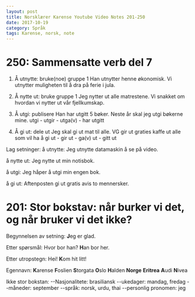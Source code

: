 ```yaml
---
layout: post
title: Norsklærer Karense Youtube Video Notes 201-250
date: 2017-10-19
category: Språk
tags: Karense, norsk, note
---
```


# 250: Sammensatte verb del 7
1. Å utnytte: bruke(noe) gruppe 1
Han utnytter henne økonomisk.
Vi utnytter muligheten til å dra på ferie i jula.

2. Å nytte ut: bruke gruppe 1
Jeg nytter ut alle matrestene.
Vi snakket om hvordan vi nytter ut vår fjellkumskap.

3. Å utgi: publisere
Han har utgitt 5 bøker.
Neste år skal jeg utgi bøkerne mine.
utgi - utgir - utga(v) - har utgitt

4. Å gi ut: dele ut
Jeg skal gi ut mat til alle.
VG gir ut graties kaffe ut alle som vil ha
å gi ut - gir ut - ga(v) ut - gitt ut

Lag setninger:
å utnytte:
Jeg utnytte datamaskin å se på video.

å nytte ut:
Jeg nytte ut min notisbok.

å utgi:
Jeg håper å utgi min engen bok.

å gi ut:
Aftenposten gi ut gratis avis to mennersker. 


# 201: Stor bokstav: når burker vi det, og når bruker vi det ikke?
Begynnelsen av setning:
**J**eg er glad.

Etter spørsmål:
Hvor bor han? **H**an bor her.

Etter utropstegn:
Hei! **K**om hit litt!

Egennavn:
**K**arense **F**oslien
**S**torgata
**O**slo **H**alden
**Norge** **Eritrea**
**A**udi **N**ivea

Ikke stor bokstan:
--Nasjonalitete: brasiliansk
--ukedager: mandag, fredag
--måneder: september
--språk: norsk, urdu, thai
--personlig pronomen: jeg


